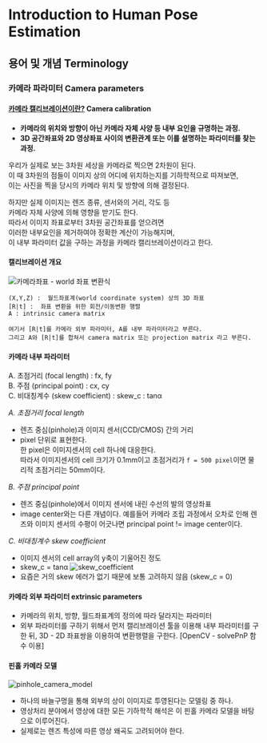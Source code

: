 # Introduction to Human Pose Estimation

## 용어 및 개념 Terminology

### 카메라 파라미터 Camera parameters

#### [카메라 캘리브레이션이란?](https://darkpgmr.tistory.com/32) Camera calibration

- **카메라의 위치와 방향이 아닌 카메라 자체 사양 등 내부 요인을 규명하는 과정.**
- **3D 공간좌표와 2D 영상좌표 사이의 변환관계 또는 이를 설명하는 파라미터를 찾는 과정.**
    
우리가 실제로 보는 3차원 세상을 카메라로 찍으면 2차원이 된다.  
이 때 3차원의 점들이 이미지 상의 어디에 위치하는지를 기하학적으로 따져보면,  
이는 사진을 찍을 당시의 카메라 위치 및 방향에 의해 결정된다.  

하지만 실제 이미지는 렌즈 종류, 센서와의 거리, 각도 등  
카메라 자체 사양에 의해 영향을 받기도 한다.  
따라서 이미지 좌표로부터 3차원 공간좌표를 얻으려면  
이러한 내부요인을 제거하여야 정확한 계산이 가능해지며,  
이 내부 파라미터 값을 구하는 과정을 카메라 캘리브레이션이라고 한다.  

#### 캘리브레이션 개요
    
![카메라좌표 - world 좌표 변환식](https://t1.daumcdn.net/cfile/tistory/24758441510E994028)

    (X,Y,Z) :  월드좌표계(world coordinate system) 상의 3D 좌표
    [R|t] :  좌표 변환을 위한 회전/이동변환 행렬
    A : intrinsic camera matrix
    
    여기서 [R|t]를 카메라 외부 파라미터, A를 내부 파라미터라고 부른다.
    그리고 A와 [R|t]를 합쳐서 camera matrix 또는 projection matrix 라고 부른다.

#### 카메라 내부 파라미터

A. 초점거리 (focal length) : fx, fy  
B. 주점 (principal point) : cx, cy  
C. 비대칭계수 (skew coefficient) : skew_c : tanα  

*A. 초점거리 focal length*
- 렌즈 중심(pinhole)과 이미지 센서(CCD/CMOS) 간의 거리  
- pixel 단위로 표현한다.  
    한 pixel은 이미지센서의 cell 하나에 대응한다.   
    따라서 이미지센서의 cell 크기가 0.1mm이고 초점거리가 `f = 500 pixel`이면 물리적 초점거리는 50mm이다.  

*B. 주점 principal point*
- 렌즈 중심(pinhole)에서 이미지 센서에 내린 수선의 발의 영상좌표
- image center와는 다른 개념이다. 예를들어 카메라 조립 과정에서 오차로 인해 렌즈와 이미지 센서의 수평이 어긋나면 principal point != image center이다.

*C. 비대칭계수 skew coefficient*
- 이미지 센서의 cell array의 y축이 기울어진 정도 
- skew_c = tanα
![skew_coefficient](https://t1.daumcdn.net/cfile/tistory/192F8344510E9B3A33)
- 요즘은 거의 skew 에러가 없기 때문에 보통 고려하지 않음 (skew_c = 0)

#### 카메라 외부 파라미터 extrinsic parameters

- 카메라의 위치, 방향, 월드좌표계의 정의에 따라 달라지는 파라미터
- 외부 파라미터를 구하기 위해서 먼저 캘리브레이션 툴을 이용해 내부 파라미터를 구한 뒤, 3D - 2D 좌표쌍을 이용하여 변환행렬을 구한다. [OpenCV - solvePnP 함수 이용]

#### 핀홀 카메라 모델

![pinhole_camera_model](https://upload.wikimedia.org/wikipedia/commons/thumb/3/3b/Pinhole-camera.svg/220px-Pinhole-camera.svg.png)
- 하나의 바늘구멍을 통해 외부의 상이 이미지로 투영된다는 모델링 중 하나.  
- 영상처리 분야에서 영상에 대한 모든 기하학적 해석은 이 핀홀 카메라 모델을 바탕으로 이루어진다.
- 실제로는 렌즈 특성에 따른 영상 왜곡도 고려되어야 한다.

